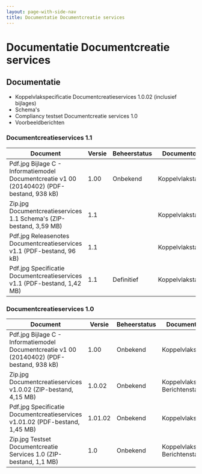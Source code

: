 ```yaml
---
layout: page-with-side-nav
title: Documentatie Documentcreatie services
---
```

# Documentatie Documentcreatie services

## Documentatie
* Koppelvlakspecificatie Documentcreatieservices 1.0.02 (inclusief bijlages)
* Schema's
* Compliancy testset Documentcreatie services 1.0
* Voorbeeldberichten

### Documentcreatieservices 1.1
| Document | Versie | Beheerstatus | Documentcategorie |
| --- | --- | --- | --- |
| Pdf.jpg Bijlage C - Informatiemodel Documentcreatie v1 00 (20140402) (PDF-bestand, 938 kB) | 1.00 | Onbekend | Koppelvlakstandaarden |
| Zip.jpg Documentcreatieservices 1.1 Schema's (ZIP-bestand, 3,59 MB) | 1.1	 |  | Koppelvlakstandaarden |
| Pdf.jpg Releasenotes Documentcreatieservices v1.1 (PDF-bestand, 96 kB) | 1.1 |  | Koppelvlakstandaarden |	
| Pdf.jpg Specificatie Documentcreatieservices v1.1 (PDF-bestand, 1,42 MB) | 1.1 | Definitief | Koppelvlakstandaarden |	

### Documentcreatieservices 1.0
| Document | Versie | Beheerstatus | Documentcategorie |
| --- | --- | --- | --- |
| Pdf.jpg Bijlage C - Informatiemodel Documentcreatie v1 00 (20140402) (PDF-bestand, 938 kB) | 1.00 | Onbekend | Koppelvlakstandaarden |	
| Zip.jpg Documentcreatieservices v1.0.02 (ZIP-bestand, 4,15 MB) | 1.0.02 | Onbekend | Koppelvlakstandaarden<br/>Berichtenstandaarden |	
| Pdf.jpg Specificatie Documentcreatieservices v1.01.02 (PDF-bestand, 1,45 MB) | 1.01.02 | Onbekend | Koppelvlakstandaarden |
| Zip.jpg Testset Documentcreatie Services 1.0 (ZIP-bestand, 1,1 MB) | 1.0 | Onbekend | Koppelvlakstandaarden<br/>Berichtenstandaarden |	
